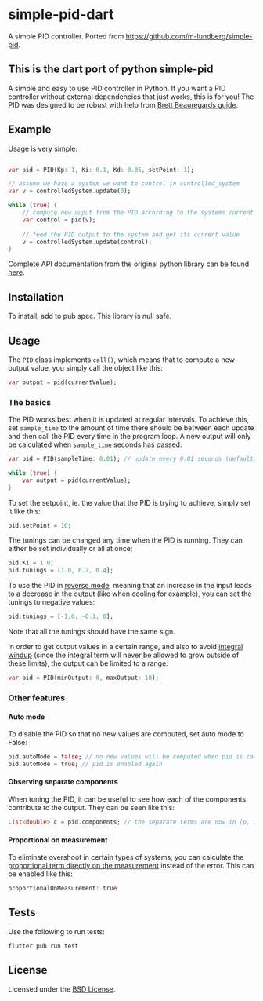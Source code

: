 # simple-pid-dart
A simple PID controller. Ported from https://github.com/m-lundberg/simple-pid.

## This is the dart port of python simple-pid
A simple and easy to use PID controller in Python. If you want a PID controller without external dependencies that just works, this is for you! The PID was designed to be robust with help from [Brett Beauregards guide](http://brettbeauregard.com/blog/2011/04/improving-the-beginners-pid-introduction/).

## Example
Usage is very simple:

```dart

var pid = PID(Kp: 1, Ki: 0.1, Kd: 0.05, setPoint: 1);

// assume we have a system we want to control in controlled_system
var v = controlledSystem.update(0);

while (true) {
    // compute new ouput from the PID according to the systems current value
    var control = pid(v);
    
    // feed the PID output to the system and get its current value
    v = controlledSystem.update(control);
}
```

Complete API documentation from the original python library can be found [here](https://simple-pid.readthedocs.io/en/latest/simple_pid.html#module-simple_pid.PID).

## Installation
To install, add to pub spec.
This library is null safe.

## Usage
The `PID` class implements `call()`, which means that to compute a new output value, you simply call the object like this:
```dart
var output = pid(currentValue);
```

### The basics
The PID works best when it is updated at regular intervals. To achieve this, set `sample_time` to the amount of time there should be between each update and then call the PID every time in the program loop. A new output will only be calculated when `sample_time` seconds has passed:
```dart
var pid = PID(sampleTime: 0.01); // update every 0.01 seconds (default)

while (true) {
    var output = pid(currentValue);
}
```

To set the setpoint, ie. the value that the PID is trying to achieve, simply set it like this:
```dart
pid.setPoint = 10;
```

The tunings can be changed any time when the PID is running. They can either be set individually or all at once:
```dart
pid.Ki = 1.0;
pid.tunings = [1.0, 0.2, 0.4];
```

To use the PID in [reverse mode](http://brettbeauregard.com/blog/2011/04/improving-the-beginners-pid-direction/), meaning that an increase in the input leads to a decrease in the output (like when cooling for example), you can set the tunings to negative values:

```dart
pid.tunings = [-1.0, -0.1, 0];
```

Note that all the tunings should have the same sign.

In order to get output values in a certain range, and also to avoid [integral windup](https://en.wikipedia.org/wiki/Integral_windup) (since the integral term will never be allowed to grow outside of these limits), the output can be limited to a range:
```dart
var pid = PID(minOutput: 0, maxOutput: 10);
```

### Other features
#### Auto mode
To disable the PID so that no new values are computed, set auto mode to False:
```dart
pid.autoMode = false; // no new values will be computed when pid is called
pid.autoMode = true; // pid is enabled again
```


#### Observing separate components
When tuning the PID, it can be useful to see how each of the components contribute to the output. They can be seen like this:
```dart
List<double> c = pid.components; // the separate terms are now in [p, i, d]
```

#### Proportional on measurement
To eliminate overshoot in certain types of systems, you can calculate the [proportional term directly on the measurement](http://brettbeauregard.com/blog/2017/06/introducing-proportional-on-measurement/) instead of the error. This can be enabled like this:
```dart
proportionalOnMeasurement: true
```

## Tests
Use the following to run tests:
```
flutter pub run test
```

## License
Licensed under the [BSD License](https://github.com/cthurston/simple-pid-dart/blob/master/LICENSE).